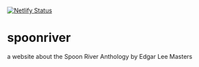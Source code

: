 [![Netlify Status](https://api.netlify.com/api/v1/badges/715dcce5-9f75-4b41-9f40-4c770c2943dc/deploy-status)](https://app.netlify.com/sites/eloquent-elion-8f88ca/deploys)
# spoonriver
a website about the Spoon River Anthology by Edgar Lee Masters

